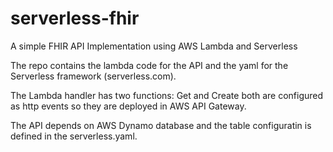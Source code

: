 # serverless-fhir
A simple FHIR API Implementation using AWS Lambda and Serverless

The repo contains the lambda code for the API and the yaml for the Serverless framework (serverless.com). 

The Lambda handler has two functions: Get and Create both are configured as http events so they are deployed in AWS API Gateway.

The API depends on AWS Dynamo database and the table configuratin is defined in the serverless.yaml.

